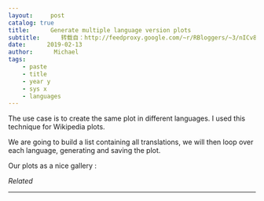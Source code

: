 ```yaml
---
layout:     post
catalog: true
title:      Generate multiple language version plots
subtitle:      转载自：http://feedproxy.google.com/~r/RBloggers/~3/nICv8lG-f2A/
date:      2019-02-13
author:      Michael
tags:
    - paste
    - title
    - year y
    - sys x
    - languages
---
```






The use case is to create the same plot in different languages. I used this technique for Wikipedia plots.

We are going to build a list containing all translations, we will then loop over each language, generating and saving the plot.

Our plots as a nice gallery :


*Related*








---
